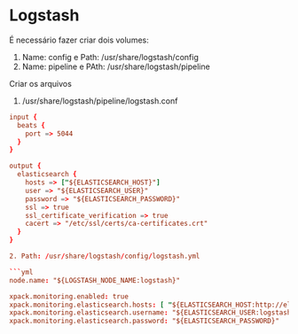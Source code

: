 # Logstash

É necessário fazer criar dois volumes:
1. Name: config e Path: /usr/share/logstash/config
2. Name: pipeline e PAth: /usr/share/logstash/pipeline

Criar os arquivos
1. /usr/share/logstash/pipeline/logstash.conf 

```conf
input {
  beats {
    port => 5044
  }
}

output {
  elasticsearch {
    hosts => ["${ELASTICSEARCH_HOST}"]
    user => "${ELASTICSEARCH_USER}"
    password => "${ELASTICSEARCH_PASSWORD}"
    ssl => true
    ssl_certificate_verification => true
    cacert => "/etc/ssl/certs/ca-certificates.crt"
  }
}

2. Path: /usr/share/logstash/config/logstash.yml

```yml
node.name: "${LOGSTASH_NODE_NAME:logstash}"

xpack.monitoring.enabled: true
xpack.monitoring.elasticsearch.hosts: [ "${ELASTICSEARCH_HOST:http://elasticsearch:9200}" ]
xpack.monitoring.elasticsearch.username: "${ELASTICSEARCH_USER:logstash_internal}"
xpack.monitoring.elasticsearch.password: "${ELASTICSEARCH_PASSWORD}"

```

